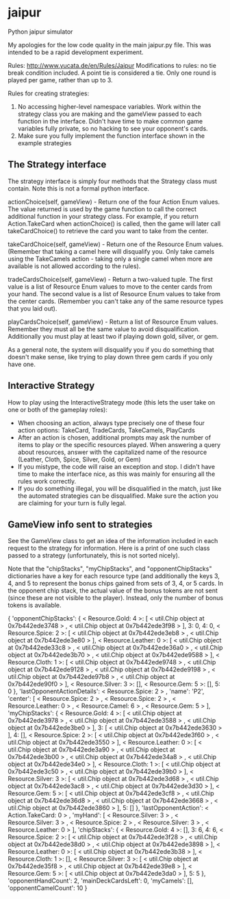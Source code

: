 # jaipur
Python jaipur simulator

My apologies for the low code quality in the main jaipur.py file. This was intended to be a rapid development experiment.

Rules: http://www.yucata.de/en/Rules/Jaipur
Modifications to rules: no tie break condition included. A point tie is considered a tie.
Only one round is played per game, rather than up to 3.

Rules for creating strategies:
1. No accessing higher-level namespace variables. Work within the strategy class you are making and the gameView passed to each function in the interface. Didn't have time to make common game variables fully private, so no hacking to see your opponent's cards.
2. Make sure you fully implement the function interface shown in the example strategies

## The Strategy interface
The strategy interface is simply four methods that the Strategy class must contain. Note this is not a formal python interface.

actionChoice(self, gameView) - Return one of the four Action Enum values. The value returned is used by the game function to call the correct additional function in your strategy class. For example, if you return Action.TakeCard when actionChoice() is called, then the game will later call takeCardChoice() to retrieve the card you want to take from the center.

takeCardChoice(self, gameView) - Return one of the Resource Enum values. (Remember that taking a camel here will disqualify you. Only take camels using the TakeCamels action - taking only a single camel when more are available is not allowed according to the rules).

tradeCardsChoice(self, gameView) - Return a two-valued tuple. The first value is a list of Resource Enum values to move to the center cards from your hand. The second value is a list of Resource Enum values to take from the center cards. (Remember you can't take any of the same resource types that you laid out).

playCardsChoice(self, gameView) - Return a list of Resource Enum values. Remember they must all be the same value to avoid disqualification. Additionally you must play at least two if playing down gold, silver, or gem.

As a general note, the system will disqualify you if you do something that doesn't make sense, like trying to play down three gem cards if you only have one.

## Interactive Strategy
How to play using the InteractiveStrategy mode (this lets the user take on one or both of the gameplay roles):
- When choosing an action, always type precisely one of these four action options: TakeCard, TradeCards, TakeCamels, PlayCards
- After an action is chosen, additional prompts may ask the number of items to play or the specific resources played. When answering a query about resources, answer with the capitalized name of the resource (Leather, Cloth, Spice, Silver, Gold, or Gem)
- If you mistype, the code will raise an exception and stop. I didn't have time to make the interface nice, as this was mainly for ensuring all the rules work correctly.
- If you do something illegal, you will be disqualified in the match, just like the automated strategies can be disqualified. Make sure the action you are claiming for your turn is fully legal.

## GameView info sent to strategies
See the GameView class to get an idea of the information included in each request to the strategy for information. Here is a print of one such class passed to a strategy (unfortunately, this is not sorted nicely).

Note that the "chipStacks", "myChipStacks", and "opponentChipStacks" dictionaries have a key for each resource type (and additionally the keys 3, 4, and 5 to represent the bonus chips gained from sets of 3, 4, or 5 cards. In the opponent chip stack, the actual value of the bonus tokens are not sent (since these are not visible to the player). Instead, only the number of bonus tokens is available.

{
	'opponentChipStacks': { < Resource.Gold: 4 >: [ < util.Chip object at 0x7b442ede3748 > , < util.Chip object at 0x7b442ede3f98 > ],
		3: 0,
		4: 0,
		< Resource.Spice: 2 >: [ < util.Chip object at 0x7b442ede3eb8 > , < util.Chip object at 0x7b442ede3e80 > ],
		< Resource.Leather: 0 >: [ < util.Chip object at 0x7b442ede33c8 > , < util.Chip object at 0x7b442ede36a0 > , < util.Chip object at 0x7b442ede3b70 > , < util.Chip object at 0x7b442ede9588 > ],
		< Resource.Cloth: 1 >: [ < util.Chip object at 0x7b442ede9748 > , < util.Chip object at 0x7b442ede9128 > , < util.Chip object at 0x7b442ede9198 > , < util.Chip object at 0x7b442ede97b8 > , < util.Chip object at 0x7b442ede90f0 > ],
		< Resource.Silver: 3 >: [],
		< Resource.Gem: 5 >: [],
		5: 0
	},
	'lastOpponentActionDetails': < Resource.Spice: 2 > ,
	'name': 'P2',
	'center': [ < Resource.Spice: 2 > , < Resource.Spice: 2 > , < Resource.Leather: 0 > , < Resource.Camel: 6 > , < Resource.Gem: 5 > ],
	'myChipStacks': { < Resource.Gold: 4 >: [ < util.Chip object at 0x7b442ede3978 > , < util.Chip object at 0x7b442ede3588 > , < util.Chip object at 0x7b442ede3be0 > ],
		3: [ < util.Chip object at 0x7b442ede3630 > ],
		4: [],
		< Resource.Spice: 2 >: [ < util.Chip object at 0x7b442ede3f60 > , < util.Chip object at 0x7b442ede3550 > ],
		< Resource.Leather: 0 >: [ < util.Chip object at 0x7b442ede3a90 > , < util.Chip object at 0x7b442ede3b00 > , < util.Chip object at 0x7b442ede34a8 > , < util.Chip object at 0x7b442ede34e0 > ],
		< Resource.Cloth: 1 >: [ < util.Chip object at 0x7b442ede3c50 > , < util.Chip object at 0x7b442ede39b0 > ],
		< Resource.Silver: 3 >: [ < util.Chip object at 0x7b442ede3d68 > , < util.Chip object at 0x7b442ede3ac8 > , < util.Chip object at 0x7b442ede3d30 > ],
		< Resource.Gem: 5 >: [ < util.Chip object at 0x7b442ede3cf8 > , < util.Chip object at 0x7b442ede36d8 > , < util.Chip object at 0x7b442ede3668 > , < util.Chip object at 0x7b442ede3860 > ],
		5: []
	},
	'lastOpponentAction': < Action.TakeCard: 0 > ,
	'myHand': [ < Resource.Silver: 3 > , < Resource.Silver: 3 > , < Resource.Spice: 2 > , < Resource.Silver: 3 > , < Resource.Leather: 0 > ],
	'chipStacks': { < Resource.Gold: 4 >: [],
		3: 6,
		4: 6,
		< Resource.Spice: 2 >: [ < util.Chip object at 0x7b442ede3f28 > , < util.Chip object at 0x7b442ede38d0 > , < util.Chip object at 0x7b442ede3898 > ],
		< Resource.Leather: 0 >: [ < util.Chip object at 0x7b442ede3b38 > ],
		< Resource.Cloth: 1 >: [],
		< Resource.Silver: 3 >: [ < util.Chip object at 0x7b442ede35f8 > , < util.Chip object at 0x7b442ede39e8 > ],
		< Resource.Gem: 5 >: [ < util.Chip object at 0x7b442ede3da0 > ],
		5: 5
	},
	'opponentHandCount': 2,
	'mainDeckCardsLeft': 0,
	'myCamels': [],
	'opponentCamelCount': 10
}
